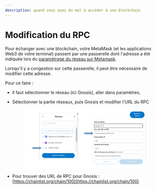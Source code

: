 ```yaml
---
description: quand vous avez du mal à accéder à une blockchain
---
```


# Modification du RPC

Pour échanger avec une blockchain, votre MetaMask (et les applications Web3 de votre terminal) passent par une passerelle dont l'adresse a été indiquée lors du [paramétrage du réseau sur Metamask](ajout-dun-reseau.md).

Lorsqu'il y a congestion sur cette passerelle, il peut être nécessaire de modifier cette adresse.

Pour ce faire :&#x20;

* Il faut sélectionner le réseau (ici Gnosis), aller dans paramètres,
*   Sélectionner la partie réseaux, puis Gnosis et modifier l'URL du RPC

    <figure><img src="../../.gitbook/assets/image.png" alt=""><figcaption></figcaption></figure>
* Pour trouver des URL de RPC pour Gnosis : [https://chainlist.org/chain/100](https://chainlist.org/chain/100)

<figure><img src="../../.gitbook/assets/image (80).png" alt=""><figcaption></figcaption></figure>
